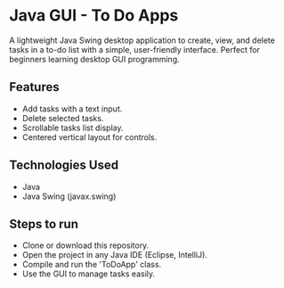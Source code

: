 # Java GUI - To Do Apps
A lightweight Java Swing desktop application to create, view, and delete tasks in a to-do list with a simple, user-friendly interface. Perfect for beginners learning desktop GUI programming.

## Features
- Add tasks with a text input.
- Delete selected tasks.
- Scrollable tasks list display.
- Centered vertical layout for controls.

## Technologies Used
- Java
- Java Swing (javax.swing)

## Steps to run
- Clone or download this repository.
- Open the project in any Java IDE (Eclipse, IntelliJ).
- Compile and run the 'ToDoApp' class.
- Use the GUI to manage tasks easily.
